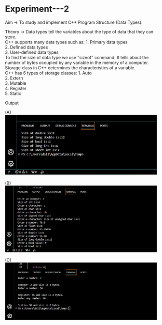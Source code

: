 # Experiment---2

Aim -> To study and implement C++ Program Structure (Data Types). <br> 

Theory -> Data types tell the variables about the type of data that they can store. <br> 
          C++ supports many data types such as: 1. Primary data types <br> 
                                                2. Defined data types<br> 
                                                3. User-defined data types <br> 
          To find the size of data type we use "sizeof" command. It tells about the number of bytes occupied by any variable in the memory of a computer. <br> 
          Storage class in C++ determines the characteristics of a variable. <br> 
          C++ has 6 types of storage classes: 1. Auto<br> 
                                              2. Extern<br> 
                                              3. Mutable<br> 
                                              4. Register<br> 
                                              5. Static<br> 

Output<br> 

(A) <br> 
![exp2A](https://github.com/Shloka-Patel/Experiment---2/blob/main/Output_2A.png) <br>

(B) <br> 
![exp2B](https://github.com/Shloka-Patel/Experiment---2/blob/main/Output_2B.png) <br> 

(C) <br> 
![exp2C](https://github.com/Shloka-Patel/Experiment---2/blob/main/Output_2C.png)

          
          
